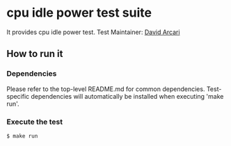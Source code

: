 # cpu idle power test suite
It provides cpu idle power test.
Test Maintainer: [David Arcari](mailto:darcari@redhat.com)

## How to run it

### Dependencies
Please refer to the top-level README.md for common dependencies. Test-specific
dependencies will automatically be installed when executing 'make run'.

### Execute the test
```bash
$ make run
```
